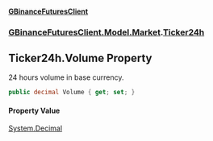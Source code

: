 #### [GBinanceFuturesClient](./index.md 'index')
### [GBinanceFuturesClient.Model.Market](./GBinanceFuturesClient-Model-Market.md 'GBinanceFuturesClient.Model.Market').[Ticker24h](./GBinanceFuturesClient-Model-Market-Ticker24h.md 'GBinanceFuturesClient.Model.Market.Ticker24h')
## Ticker24h.Volume Property
24 hours volume in base currency.  
```csharp
public decimal Volume { get; set; }
```
#### Property Value
[System.Decimal](https://docs.microsoft.com/en-us/dotnet/api/System.Decimal 'System.Decimal')  

